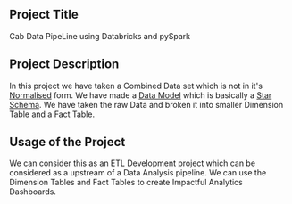 ## Project Title
Cab Data PipeLine using Databricks and pySpark

## Project Description
In this project we have taken a Combined Data set which is not in it's [Normalised](https://www.geeksforgeeks.org/normalization-process-in-dbms/) form. We have made a [Data Model](https://www.geeksforgeeks.org/data-modeling-a-comprehensive-guide-for-analysts/) which is basically a [Star Schema](https://github.com/everysemicoloncounts/Data-Engineering-Projects/blob/main/Uber%20Data%20Analysis%20Project/data_model.jpeg). We have taken the raw Data and broken it into smaller Dimension Table and a Fact Table.

## Usage of the Project
We can consider this as an ETL Development project which can be considered as a upstream of a Data Analysis pipeline. We can use the Dimension Tables and Fact Tables to create Impactful Analytics Dashboards.
